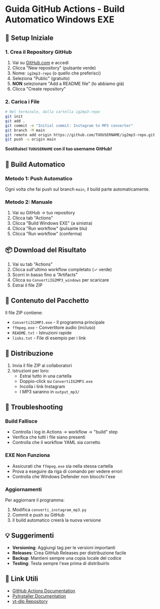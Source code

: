 # Guida GitHub Actions - Build Automatico Windows EXE

## 🚀 Setup Iniziale

### 1. Crea il Repository GitHub
1. Vai su [GitHub.com](https://github.com) e accedi
2. Clicca "New repository" (pulsante verde)
3. Nome: `ig2mp3-repo` (o quello che preferisci)
4. Seleziona "Public" (gratuito)
5. **NON** selezionare "Add a README file" (lo abbiamo già)
6. Clicca "Create repository"

### 2. Carica i File
```bash
# Nel terminale, dalla cartella ig2mp3-repo
git init
git add .
git commit -m "Initial commit: Instagram to MP3 converter"
git branch -M main
git remote add origin https://github.com/TUOUSERNAME/ig2mp3-repo.git
git push -u origin main
```

**Sostituisci `TUOUSERNAME` con il tuo username GitHub!**

## 🔄 Build Automatico

### Metodo 1: Push Automatico
Ogni volta che fai push sul branch `main`, il build parte automaticamente.

### Metodo 2: Manuale
1. Vai su GitHub → tuo repository
2. Clicca tab "Actions"
3. Clicca "Build Windows EXE" (a sinistra)
4. Clicca "Run workflow" (pulsante blu)
5. Clicca "Run workflow" (conferma)

## 📦 Download del Risultato

1. Vai su tab "Actions"
2. Clicca sull'ultimo workflow completato (✓ verde)
3. Scorri in basso fino a "Artifacts"
4. Clicca su `ConvertiIG2MP3_windows` per scaricare
5. Estrai il file ZIP

## 📁 Contenuto del Pacchetto

Il file ZIP contiene:
- `ConvertiIG2MP3.exe` - Il programma principale
- `ffmpeg.exe` - Convertitore audio (incluso)
- `README.txt` - Istruzioni rapide
- `links.txt` - File di esempio per i link

## 🎯 Distribuzione

1. Invia il file ZIP ai collaboratori
2. Istruzioni per loro:
   - Estrai tutto in una cartella
   - Doppio-click su `ConvertiIG2MP3.exe`
   - Incolla i link Instagram
   - I MP3 saranno in `output_mp3/`

## 🔧 Troubleshooting

### Build Fallisce
- Controlla i log in Actions → workflow → "build" step
- Verifica che tutti i file siano presenti
- Controlla che il workflow YAML sia corretto

### EXE Non Funziona
- Assicurati che `ffmpeg.exe` sia nella stessa cartella
- Prova a eseguire da riga di comando per vedere errori
- Controlla che Windows Defender non blocchi l'exe

### Aggiornamenti
Per aggiornare il programma:
1. Modifica `converti_instagram_mp3.py`
2. Commit e push su GitHub
3. Il build automatico creerà la nuova versione

## 💡 Suggerimenti

- **Versioning**: Aggiungi tag per le versioni importanti
- **Releases**: Crea GitHub Releases per distribuzione facile
- **Backup**: Mantieni sempre una copia locale del codice
- **Testing**: Testa sempre l'exe prima di distribuirlo

## 🔗 Link Utili

- [GitHub Actions Documentation](https://docs.github.com/en/actions)
- [PyInstaller Documentation](https://pyinstaller.org/)
- [yt-dlp Repository](https://github.com/yt-dlp/yt-dlp)
